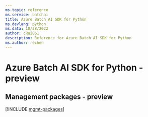 ```yaml
---
ms.topic: reference
ms.service: batchai
title: Azure Batch AI SDK for Python
ms.devlang: python
ms.data: 10/28/2022
author: cRui861
description: Reference for Azure Batch AI SDK for Python
ms.author: rechen
---
```

# Azure Batch AI SDK for Python - preview

## Management packages - preview
[!INCLUDE [mgmt-packages](batch-ai-mgmt-index.md)]